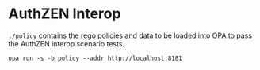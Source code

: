 # AuthZEN Interop

`./policy` contains the rego policies and data to be loaded into OPA to pass the AuthZEN interop scenario tests.

```
opa run -s -b policy --addr http://localhost:8181
```

